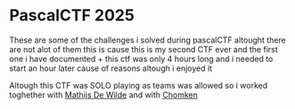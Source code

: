 # PascalCTF 2025
These are some of the challenges i solved during pascalCTF altought there are not alot of them this is cause this is my second CTF ever and the first one i have documented + this ctf was only 4 hours long and i needed to start an hour later cause of reasons altough i enjoyed it

Altough this CTF was SOLO playing as teams was allowed so i worked toghether with [Mathijs De Wilde](https://github.com/MathijsDeWilde) and with [Chomken](https://github.com/chomken)

